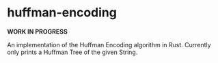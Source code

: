 # huffman-encoding
**WORK IN PROGRESS**

An implementation of the Huffman Encoding algorithm in Rust.
Currently only prints a Huffman Tree of the given String.

